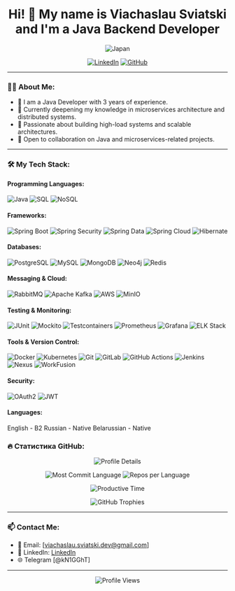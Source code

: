<h1 align="center">Hi! 👋 My name is Viachaslau Sviatski and I'm a Java Backend Developer</h1>

<p align="center">
  <img src="https://media.giphy.com/media/LmNwrBhejkK9EFP504/giphy.gif" alt="Japan" />
</p>

<p align="center">
  <a href="https://www.linkedin.com/in/viachaslau-sviatski/"><img src="https://img.shields.io/badge/LinkedIn-%230077B5.svg?style=for-the-badge&logo=linkedin&logoColor=white" alt="LinkedIn"></a>
  <a href="https://github.com/sv1atsk1"><img src="https://img.shields.io/badge/GitHub-%23121011.svg?style=for-the-badge&logo=github&logoColor=white" alt="GitHub"></a>
</p>

---

### 👨‍💻 About Me:
- 💼 I am a Java Developer with 3 years of experience.
- 🌱 Currently deepening my knowledge in microservices architecture and distributed systems.
- 🔭 Passionate about building high-load systems and scalable architectures.
- 💬 Open to collaboration on Java and microservices-related projects.

---

### 🛠️ My Tech Stack:

#### Programming Languages:
![Java](https://img.shields.io/badge/Java-%23ED8B00.svg?style=flat-square&logo=java&logoColor=white)
![SQL](https://img.shields.io/badge/SQL-%2300f.svg?style=flat-square&logo=postgresql&logoColor=white)
![NoSQL](https://img.shields.io/badge/NoSQL-%23428A92.svg?style=flat-square&logo=mongodb&logoColor=white)

#### Frameworks:
![Spring Boot](https://img.shields.io/badge/Spring%20Boot-%236DB33F.svg?style=flat-square&logo=spring-boot&logoColor=white)
![Spring Security](https://img.shields.io/badge/Spring%20Security-%236DB33F.svg?style=flat-square&logo=spring&logoColor=white)
![Spring Data](https://img.shields.io/badge/Spring%20Data-%236DB33F.svg?style=flat-square&logo=spring&logoColor=white)
![Spring Cloud](https://img.shields.io/badge/Spring%20Cloud-%236DB33F.svg?style=flat-square&logo=spring&logoColor=white)
![Hibernate](https://img.shields.io/badge/Hibernate-%23363D46.svg?style=flat-square&logo=hibernate&logoColor=white)

#### Databases:
![PostgreSQL](https://img.shields.io/badge/PostgreSQL-%23316192.svg?style=flat-square&logo=postgresql&logoColor=white)
![MySQL](https://img.shields.io/badge/MySQL-%234479A1.svg?style=flat-square&logo=mysql&logoColor=white)
![MongoDB](https://img.shields.io/badge/MongoDB-%2347A248.svg?style=flat-square&logo=mongodb&logoColor=white)
![Neo4j](https://img.shields.io/badge/Neo4j-%230088CC.svg?style=flat-square&logo=neo4j&logoColor=white)
![Redis](https://img.shields.io/badge/Redis-%23DC382D.svg?style=flat-square&logo=redis&logoColor=white)

#### Messaging & Cloud:
![RabbitMQ](https://img.shields.io/badge/RabbitMQ-%23FF6600.svg?style=flat-square&logo=rabbitmq&logoColor=white)
![Apache Kafka](https://img.shields.io/badge/Apache%20Kafka-%23231F20.svg?style=flat-square&logo=apache-kafka&logoColor=white)
![AWS](https://img.shields.io/badge/AWS-%23232F3E.svg?style=flat-square&logo=amazon-aws&logoColor=white)
![MinIO](https://img.shields.io/badge/MinIO-%233D464D.svg?style=flat-square&logo=minio&logoColor=white)

#### Testing & Monitoring:
![JUnit](https://img.shields.io/badge/JUnit-%2325A162.svg?style=flat-square&logo=junit5&logoColor=white)
![Mockito](https://img.shields.io/badge/Mockito-%2300A8E6.svg?style=flat-square&logo=mockito&logoColor=white)
![Testcontainers](https://img.shields.io/badge/Testcontainers-%23009688.svg?style=flat-square&logo=testcontainers&logoColor=white)
![Prometheus](https://img.shields.io/badge/Prometheus-%23E6522C.svg?style=flat-square&logo=prometheus&logoColor=white)
![Grafana](https://img.shields.io/badge/Grafana-%23F46800.svg?style=flat-square&logo=grafana&logoColor=white)
![ELK Stack](https://img.shields.io/badge/ELK%20Stack-%23005571.svg?style=flat-square&logo=elastic&logoColor=white)

#### Tools & Version Control:
![Docker](https://img.shields.io/badge/Docker-%232496ED.svg?style=flat-square&logo=docker&logoColor=white)
![Kubernetes](https://img.shields.io/badge/Kubernetes-%23326CE5.svg?style=flat-square&logo=kubernetes&logoColor=white)
![Git](https://img.shields.io/badge/Git-%23F05033.svg?style=flat-square&logo=git&logoColor=white)
![GitLab](https://img.shields.io/badge/GitLab-%23FCA121.svg?style=flat-square&logo=gitlab&logoColor=white)
![GitHub Actions](https://img.shields.io/badge/GitHub%20Actions-%232088FF.svg?style=flat-square&logo=github-actions&logoColor=white)
![Jenkins](https://img.shields.io/badge/Jenkins-%23D24939.svg?style=flat-square&logo=jenkins&logoColor=white)
![Nexus](https://img.shields.io/badge/Nexus-%23009688.svg?style=flat-square&logo=sonatype&logoColor=white)
![WorkFusion](https://img.shields.io/badge/WorkFusion-%23009688.svg?style=flat-square&logo=workfusion&logoColor=white)

#### Security:
![OAuth2](https://img.shields.io/badge/OAuth2-%23EB5424.svg?style=flat-square&logo=oauth&logoColor=white)
![JWT](https://img.shields.io/badge/JWT-%23000000.svg?style=flat-square&logo=json-web-tokens&logoColor=white)

#### Languages:
English - B2
Russian - Native
Belarussian - Native

### 🔥 Статистика GitHub:

<p align="center">
  <img src="https://github-profile-summary-cards.vercel.app/api/cards/profile-details?username=sv1atsk1&theme=github_dark" alt="Profile Details" />
</p>

<p align="center">
  <img src="https://github-profile-summary-cards.vercel.app/api/cards/most-commit-language?username=sv1atsk1&theme=github_dark" alt="Most Commit Language" />
  <img src="https://github-profile-summary-cards.vercel.app/api/cards/repos-per-language?username=sv1atsk1&theme=github_dark" alt="Repos per Language" />
</p>

<p align="center">
  <img src="https://github-profile-summary-cards.vercel.app/api/cards/productive-time?username=sv1atsk1&theme=github_dark&utcOffset=3" alt="Productive Time" />
</p>

<p align="center">
  <img src="https://github-profile-trophy.vercel.app/?username=sv1atsk1&theme=radical" alt="GitHub Trophies" />
</p>


---

### 📫 Contact Me:
- 📧 Email: [viachaslau.sviatski.dev@gmail.com]
- 💼 LinkedIn: [LinkedIn](https://www.linkedin.com/in/viachaslau-sviatski/)
- 🌐 Telegram [@kN1GGhT]

---

<p align="center">
  <img src="https://komarev.com/ghpvc/?username=sv1atsk1&color=brightgreen" alt="Profile Views" />
</p>
